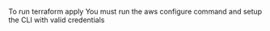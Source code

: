 To run terraform apply
You must run the aws configure command and setup the CLI with valid credentials